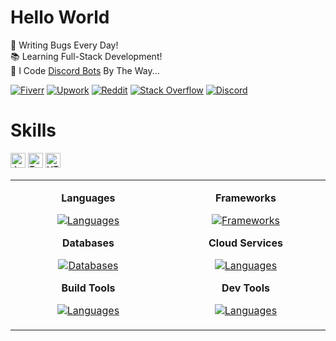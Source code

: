 # Hello World

🐛 Writing Bugs Every Day!\
📚 Learning Full-Stack Development!\
🤖 I Code [Discord Bots](https://fiverr.com/s/xXKpg2D) By The Way...

<a href="https://fiverr.com/skywolfxp"><img alt="Fiverr" src="https://img.shields.io/badge/%40skywolfxp-%231DBF73?style=flat-square&logo=fiverr&logoColor=FFFFFF&logoSize=auto"></a>
<a href="https://upwork.com/freelancers/~013d98c8a8af272cbb"><img alt="Upwork" src="https://img.shields.io/badge/Omar_D.-%236FDA44?style=flat-square&logo=upwork&logoColor=FFFFFF"></a>
<a href="https://reddit.com/user/skywolfxp"><img alt="Reddit" src="https://img.shields.io/badge/u%2Fskywolfxp-%23FF4500?style=flat-square&logo=reddit&logoColor=FFFFFF"></a>
<a href="https://stackoverflow.com/users/16410630"><img alt="Stack Overflow" src="https://img.shields.io/badge/SkyWolfXP-%23F58025?style=flat-square&logo=stackoverflow&logoColor=FFFFFF"></a>
<a href="https://discord.com/users/974748803305455627"><img alt="Discord" src="https://img.shields.io/badge/%40skywolfxp.me-%235865F2?style=flat-square&logo=discord&logoColor=FFFFFF"></a>

# Skills

[<img alt="Java" height="24" src="https://img.shields.io/badge/Java-f89820?style=flat-square&logo=openjdk&logoColor=FFFFFF">](https://java.com/)
[<img alt="TypeScript" height="24" src="https://img.shields.io/badge/TypeScript-3178C6?style=flat&logo=typescript&logoColor=FFFFFF">](https://typescriptlang.org/)
[<img alt="HTML" height="24" src="https://img.shields.io/badge/HTML-E34F26?style=flat&logo=html5&logoColor=FFFFFF">](https://html.com/)

<table>
  <tr>
    <td>
        <p align="center"><strong>Languages</strong></p>
        <p align="center">
            <a href="https://github.com/SkyWolfXP#hello-world">
                <img alt="Languages" src="https://go-skill-icons.vercel.app/api/icons?i=java,typescript,html,css&theme=dark&perline=4&titles=true" />
            </a>
        </p>
        <p align="center"><strong>Databases</strong></p>
        <p align="center">
            <a href="https://github.com/SkyWolfXP#hello-world">
                <img alt="Databases" src="https://go-skill-icons.vercel.app/api/icons?i=postgresql,mysql,redis&theme=dark&perline=4&titles=true" />
            </a>
        </p>
        <p align="center"><strong>Build Tools</strong></p>
        <p align="center">
            <a href="https://github.com/SkyWolfXP#hello-world">
                <img alt="Languages" src="https://go-skill-icons.vercel.app/api/icons?i=maven,gradle,pnpm,npm&theme=dark&perline=4&titles=true" />
            </a>
        </p>
        <img width="441" height="1">
    </td>
    <td>
        <p align="center"><strong>Frameworks</strong></p>
        <p align="center">
            <a href="https://github.com/SkyWolfXP#hello-world">
                <img alt="Frameworks" src="https://go-skill-icons.vercel.app/api/icons?i=spring,springdatajpa,junit,nextjs,react,tailwindcss,nodejs&theme=dark&perline=4&titles=true" />
            </a>
        </p>
        <p align="center"><strong>Cloud Services</strong></p>
        <p align="center">
            <a href="https://github.com/SkyWolfXP#hello-world">
                <img alt="Languages" src="https://go-skill-icons.vercel.app/api/icons?i=heroku,vercel&theme=dark&perline=4&titles=true" />
            </a>
        </p>
        <p align="center"><strong>Dev Tools</strong></p>
        <p align="center">
            <a href="https://github.com/SkyWolfXP#hello-world">
                <img alt="Languages" src="https://go-skill-icons.vercel.app/api/icons?i=idea,vscode,dbeaver,git&theme=dark&perline=4&titles=true" />
            </a>
        </p>
        <img width="441" height="1">
    </td>
  </tr>
</table>
